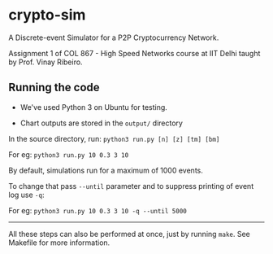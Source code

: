 
# crypto-sim

A Discrete-event Simulator for a P2P Cryptocurrency Network.

Assignment 1 of COL 867 - High Speed Networks course at IIT Delhi taught by Prof. Vinay Ribeiro.


## Running the code

* We've used Python 3 on Ubuntu for testing.

* Chart outputs are stored in the `output/` directory

In the source directory, run:  `python3 run.py [n] [z] [tm] [bm]`

For eg: `python3 run.py 10 0.3 3 10`

By default, simulations run for a maximum of 1000 events. 

To change that pass `--until` parameter and to suppress printing of event log use `-q`:

For eg: `python3 run.py 10 0.3 3 10 -q --until 5000`

---

All these steps can also be performed at once, just by running `make`. See Makefile for more information.
